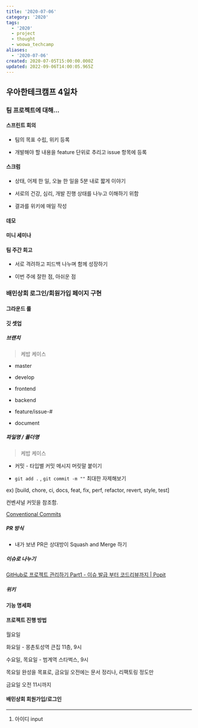```yaml
---
title: '2020-07-06'
category: '2020'
tags:
  - '2020'
  - project
  - thought
  - woowa_techcamp
aliases:
  - '2020-07-06'
created: 2020-07-05T15:00:00.000Z
updated: 2022-09-06T14:00:05.965Z
---
```


<Metadata />

## 우아한테크캠프 4일차

### 팀 프로젝트에 대해...

#### 스프린트 회의

- 팀의 목표 수립, 위키 등록

- 개발해야 할 내용을 feature 단위로 추리고 issue 항목에 등록

#### 스크럼

- 상태, 어제 한 일, 오늘 한 일을 5분 내로 짧게 이야기

- 서로의 건강, 심리, 개발 진행 상태를 나누고 이해하기 위함

- 결과를 위키에 매일 작성

#### 데모

#### 미니 세미나

#### 팀 주간 회고

- 서로 격려하고 피드백 나누며 함께 성장하기

- 이번 주에 잘한 점, 아쉬운 점

### 배민상회 로그인/회원가입 페이지 구현

#### 그라운드 룰

#### 깃 셋업

##### 브랜치

> 케밥 케이스

- master

- develop

- frontend

- backend

- feature/issue-#

- document

##### 파일명 / 폴더명

> 케밥 케이스

- 커밋 - 타입별 커밋 메시지 머릿말 붙이기

- `git add .` , `git commit -m ""` 최대한 자제해보기

ex) [build, chore, ci, docs, feat, fix, perf, refactor, revert, style, test]

컨벤셔널 커밋을 참조함.

[Conventional Commits](https://www.conventionalcommits.org/en/v1.0.0/)

##### PR 방식

- 내가 보낸 PR은 상대방이 Squash and Merge 하기

##### 이슈로 나누기

[GitHub로 프로젝트 관리하기 Part1 - 이슈 발급 부터 코드리뷰까지 | Popit](https://www.popit.kr/github%EB%A1%9C-%ED%94%84%EB%A1%9C%EC%A0%9D%ED%8A%B8-%EA%B4%80%EB%A6%AC%ED%95%98%EA%B8%B0-part1-%EC%9D%B4%EC%8A%88-%EB%B0%9C%EA%B8%89-%EB%B6%80%ED%84%B0-%EC%BD%94%EB%93%9C%EB%A6%AC%EB%B7%B0%EA%B9%8C/)

##### 위키

#### 기능 명세화

#### 프로젝트 진행 방법

월요일

화요일 - 몽촌토성역 큰집 11층, 9시

수요일, 목요일 - 범계역 스타벅스, 9시

목요일 완성을 목표로, 금요일 오전에는 문서 정리나, 리팩토링 정도만

금요일 오전 11시까지

#### 배민상회 회원가입/로그인

---

1. 아이디 input
